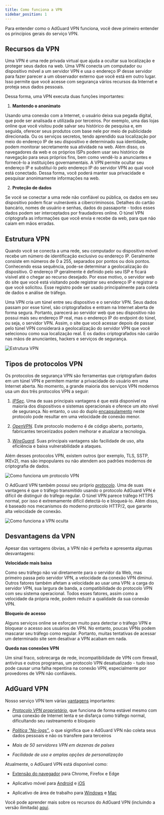```yaml
---
title: Como funciona a VPN
sidebar_position: 1
---
```


Para entender como o AdGuard VPN funciona, você deve primeiro entender os princípios gerais do serviço VPN.

## Recursos da VPN

Uma VPN é uma rede privada virtual que ajuda a ocultar sua localização e proteger seus dados na web. Uma VPN conecta um computador ou dispositivo móvel a um servidor VPN e usa o endereço IP desse servidor para fazer parecer a um observador externo que você está em outro lugar. Isso permite que você acesse com segurança vários recursos da Internet e proteja seus dados pessoais.

Dessa forma, uma VPN executa duas funções importantes:

1. **Mantendo o anonimato**

Usando uma conexão com a Internet, o usuário deixa sua pegada digital, que pode ser analisada e utilizada por terceiros. Por exemplo, uma das lojas online que você visitou pode salvar seu histórico de pesquisa e, em seguida, oferecer seus produtos com base nele por meio de publicidade direcionada. Ou os serviços secretos, tendo aprendido sua localização por meio do endereço IP de seu dispositivo e determinado sua identidade, podem monitorar secretamente sua atividade na web. Além disso, os navegadores da web e os próprios ISPs podem usar seu histórico de navegação para seus próprios fins, bem como vendê-lo a anunciantes e fornecê-lo a instituições governamentais. A VPN permite ocultar seu endereço IP e substituí-lo pelo endereço IP do servidor VPN ao qual você está conectado. Dessa forma, você poderá manter sua privacidade e pesquisar anonimamente informações na web.

2. **Proteção de dados**

Se você se conectar a uma rede não confiável ou pública, os dados em seu dispositivo podem ficar vulneráveis a cibercriminosos. Detalhes do cartão bancário, nomes de usuário e senhas, dados do passaporte - todos esses dados podem ser interceptados por fraudadores online. O túnel VPN criptografa as informações que você envia e recebe da web, para que não caiam em mãos erradas.

## Estrutura VPN

Quando você se conecta a uma rede, seu computador ou dispositivo móvel recebe um número de identificação exclusivo ou endereço IP. Geralmente consiste em números de 0 a 255, separados por pontos ou dois pontos. Conhecendo essa sequência, pode-se determinar a geolocalização do dispositivo. O endereço IP geralmente é definido pelo seu ISP e ficará visível até o chegar ao recurso desejado. Por esse motivo, o servidor web do site que você está visitando pode registrar seu endereço IP e registrar o que você solicitou. Esse registro pode ser usado principalmente para coleta de dados e análise de tráfego.

Uma VPN cria um túnel entre seu dispositivo e o servidor VPN. Seus dados passam por esse túnel, são criptografados e entram na Internet aberta de forma segura. Portanto, parecerá ao servidor web que seu dispositivo não possui mais seu endereço IP real, mas o endereço IP do endpoint do túnel, ou seja, o servidor VPN. Assim, o site que você acessar depois de passar pelo túnel VPN considerará a geolocalização do servidor VPN que você selecionou como sua localização real. E os dados criptografados não cairão nas mãos de anunciantes, hackers e serviços de segurança.

![Estrutura VPN](https://cdn.adguardvpn.com/public/Adguard/Website/Images/seo/en/how_vpn_3.jpg)

## Tipos de protocolos VPN

Os protocolos de segurança VPN são ferramentas que criptografam dados em um túnel VPN e permitem manter a privacidade do usuário em uma Internet aberta. No momento, a grande maioria dos serviços VPN modernos usa um dos três protocolos VPN a seguir:

1. [*IPSec*](https://en.wikipedia.org/wiki/IPsec). Uma de suas principais vantagens é que está disponível na maioria dos dispositivos e sistemas operacionais e oferece um alto nível de segurança. No entanto, o uso do duplo [encapsulamento](https://en.wikipedia.org/wiki/Encapsulation_(networking)) neste protocolo pode resultar em uma velocidade de conexão menor.

2. [*OpenVPN*](https://en.wikipedia.org/wiki/OpenVPN). Este protocolo moderno é de código aberto, portanto, fabricantes terceirizados podem melhorar e atualizar a tecnologia.

3. [*WireGuard*](https://en.wikipedia.org/wiki/WireGuard). Suas principais vantagens são facilidade de uso, alta eficiência e baixa vulnerabilidade a ataques.

Além desses protocolos VPN, existem outros (por exemplo, TLS, SSTP, IKEv2), mas são impopulares ou não atendem aos padrões modernos de criptografia de dados.

![Como funciona um protocolo VPN](https://cdn.adguardvpn.com/public/Adguard/Blog/vpn/protocol/4.svg)

O AdGuard VPN também possui seu próprio [*protocolo*](adguard-vpn-protocol.mdx). Uma de suas vantagens é que o tráfego transmitido usando o protocolo AdGuard VPN é difícil de distinguir do tráfego regular. O túnel VPN parece tráfego HTTPS normal, por isso é extremamente difícil detectá-lo e bloqueá-lo. Além disso, é baseado nos mecanismos do moderno protocolo HTTP/2, que garante alta velocidade de conexão.

![Como funciona a VPN oculta](https://cdn.adguardvpn.com/public/Adguard/Blog/vpn/protocol/5.svg)

## Desvantagens da VPN

Apesar das vantagens óbvias, a VPN não é perfeita e apresenta algumas desvantagens:

**Velocidade mais baixa**

Como seu tráfego não vai diretamente para o servidor da Web, mas primeiro passa pelo servidor VPN, a velocidade da conexão VPN diminui. Outros fatores também afetam a velocidade ao usar uma VPN: a carga do servidor VPN, sua largura de banda, a compatibilidade do protocolo VPN com seu sistema operacional. Todos esses fatores, assim como a velocidade da própria rede, podem reduzir a qualidade da sua conexão VPN.

**Bloqueio de acesso**

Alguns serviços online se esforçam muito para detectar o tráfego VPN e bloquear o acesso aos usuários de VPN. No entanto, poucas VPNs podem mascarar seu tráfego como regular. Portanto, muitas tentativas de acessar um determinado site sem desativar a VPN acabam em nada.

**Queda nas conexões VPN**

Um sinal fraco, sobrecarga de rede, incompatibilidade de VPN com firewall, antivírus e outros programas, um protocolo VPN desatualizado - tudo isso pode causar uma falha repentina na conexão VPN, especialmente por provedores de VPN não confiáveis.

## AdGuard VPN

Nosso serviço VPN tem várias [vantagens](why-adguard-vpn.md) importantes:

* [*Protocolo VPN proprietário*](adguard-vpn-protocol.mdx), que funciona de forma estável mesmo com uma conexão de Internet lenta e se disfarça como tráfego normal, dificultando seu rastreamento e bloqueio

* [*Política "No-logs"*](https://adguard-vpn.com/en/privacy.html), o que significa que o AdGuard VPN não coleta seus dados pessoais e não os transfere para terceiros

* *Mais de 50 servidores VPN em dezenas de países*

* *Facilidade de uso e amplas opções de personalização*

Atualmente, o AdGuard VPN está disponível como:

* [Extensão do navegador](../adguard-vpn-browser-extension/overview.md) para Chrome, Firefox e Edge

* Aplicativo móvel para [Android](../adguard-vpn-for-android/overview.md) e [iOS](../adguard-vpn-for-ios/overview.md)

* Aplicativo de área de trabalho para [Windows](../adguard-vpn-for-windows/overview.md) e [Mac](../adguard-vpn-for-mac/overview.md)

Você pode aprender mais sobre os recursos do AdGuard VPN (incluindo a versão ilimitada) [aqui](https://adguard-vpn.com/en/welcome.html).
